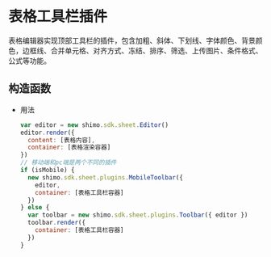 # 表格工具栏插件

表格编辑器实现顶部工具栏的插件，包含加粗、斜体、下划线、字体颜色、背景颜色，边框线、合并单元格、对齐方式、冻结、排序、筛选、上传图片、条件格式、公式等功能。

## 构造函数

* 用法

  ```js
  var editor = new shimo.sdk.sheet.Editor()
  editor.render({
    content: [表格内容],
    container: [表格渲染容器]
  })
  // 移动端和pc端是两个不同的插件
  if (isMobile) {
    new shimo.sdk.sheet.plugins.MobileToolbar({
      editor,
      container: [表格工具栏容器]
    })
  } else {
    var toolbar = new shimo.sdk.sheet.plugins.Toolbar({ editor })
    toolbar.render({
      container: [表格工具栏容器]
    })
  }
  ```
